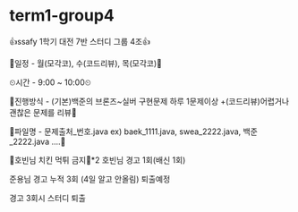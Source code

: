 # term1-group4
👍ssafy 1학기 대전 7반 스터디 그룹 4조👍

📆일정 - 월(모각코), 수(코드리뷰), 목(모각코)📆

⏲시간 - 9:00 ~ 10:00⏲

🧨진행방식 - (기본)백준의 브론즈~실버 구현문제 하루 1문제이상
          +(코드리뷰)어렵거나 괜찮은 문제를 리뷰🧨

🎨파일명 - 문제출처_번호.java ex) baek_1111.java, swea_2222.java, 백준_2222.java ....🎨

🍗호빈님 치킨 먹튀 금지🍗*2
호빈님 경고 1회(배신 1회)




준용님 경고 누적 3회 (4일 알고 안올림) 퇴출예정

경고 3회시 스터디 퇴출
